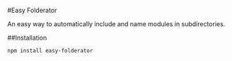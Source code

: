 #Easy Folderator

An easy way to automatically include and name modules in subdirectories.

##Installation

```
npm install easy-folderator
```

